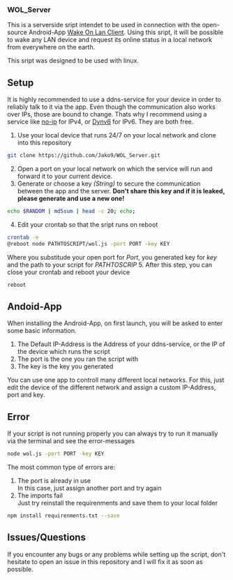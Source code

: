 ### WOL_Server

This is a serverside sript intendet to be used in connection with the open-source Android-App [Wake On Lan Client](https://play.google.com/store/apps/details?id=wol.wol).
Using this sript, it will be possible to wake any LAN device and request its online status in a local network from everywhere on the earth.

This sript was designed to be used with linux.

## Setup

It is highly recommended to use a ddns-service for your device in order to reliably talk to it via the app. Even though the communication also works over IPs, those are bound to change.
Thats why I recommend using a service like [no-ip](https://www.noip.com/) for IPv4, or [Dynv6](https://dynv6.com/) for IPv6. They are both free.

1. Use your local device that runs 24/7 on your local network and clone into this repository 
```sh
git clone https://github.com/Jako9/WOL_Server.git
```
2. Open a port on your local network on which the service will run and forward it to your current device.
3. Generate or choose a key _(String)_ to secure the communication between the app and the server. **Don't share this key and if it is leaked, please generate and use a new one!**
```sh
echo $RANDOM | md5sum | head -c 20; echo;
```
4. Edit your crontab so that the sript runs on reboot
```sh
crontab -e
@reboot node PATHTOSCRIPT/wol.js -port PORT -key KEY
```
Where you substitude your open port for _Port_, you generated key for _key_ and the path to your script for _PATHTOSCRIP_
5. After this step, you can close your crontab and reboot your device
```sh
reboot
```

## Andoid-App

When installing the Android-App, on first launch, you will be asked to enter some basic information.

1. The Default IP-Address is the Address of your ddns-service, or the IP of the device which runs the script
2. The port is the one you ran the script with
3. The key is the key you generated

You can use one app to controll many different local networks. For this, just edit the device of the different network and assign a custom IP-Address, port and key.

## Error

If your script is not running properly you can always try to run it manually via the terminal and see the error-messages
```sh
node wol.js -port PORT -key KEY
```
The most common type of errors are:
1. The port is already in use\
In this case, just assign another port and try again
2. The imports fail\
Just try reinstall the requirenments and save them to your local folder
```sh
npm install requirenments.txt --save
```

## Issues/Questions

If you encounter any bugs or any problems while setting up the script, don't hesitate to open an issue in this repository and I will fix it as soon as possible.
